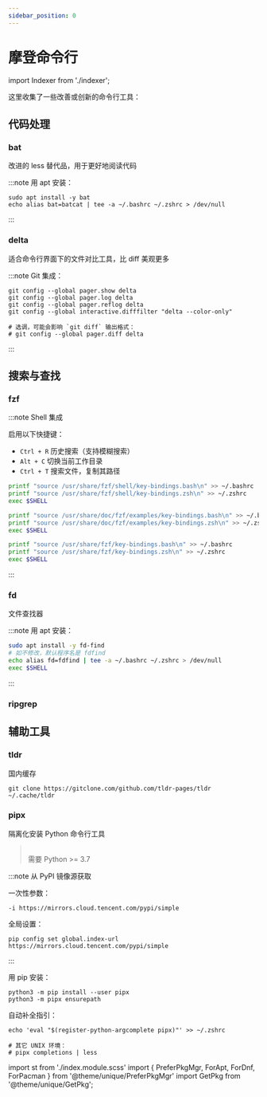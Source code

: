 ```yaml
---
sidebar_position: 0
---
```


# 摩登命令行

import Indexer from './indexer';

这里收集了一些改善或创新的命令行工具：

<Indexer />

 <div className={'no-admonition-uppercase-title '+st.root}>

## 代码处理

 <div className='alert alert--info'>

### bat

改进的 less 替代品，用于更好地阅读代码

</div>

<GetPkg name='bat' dnf scoop='bat less' pacman/>

:::note 用 apt 安装：

    sudo apt install -y bat
    echo alias bat=batcat | tee -a ~/.bashrc ~/.zshrc > /dev/null

:::

 <div className='alert alert--info'>

### delta

适合命令行界面下的文件对比工具，比 diff 美观更多

</div>

<GetPkg name='git-delta' dnf pacman choco='delta' scoop='delta' />

:::note Git 集成：

```shell
git config --global pager.show delta
git config --global pager.log delta
git config --global pager.reflog delta
git config --global interactive.difffilter "delta --color-only"

# 选调，可能会影响 `git diff` 输出格式：
# git config --global pager.diff delta
```

:::

## 搜索与查找

 <div className='alert alert--info'>

### fzf

</div>

<GetPkg name="fzf" dnf apt scoop pacman/>

:::note Shell 集成

启用以下快捷键：

- `Ctrl + R` 历史搜索（支持模糊搜索）
- `Alt + C` 切换当前工作目录
- `Ctrl + T` 搜索文件，复制其路径

<PreferPkgMgr dnf apt pacman>
<ForDnf>

```bash
printf "source /usr/share/fzf/shell/key-bindings.bash\n" >> ~/.bashrc
printf "source /usr/share/fzf/shell/key-bindings.zsh\n" >> ~/.zshrc
exec $SHELL
```

</ForDnf>
<ForApt>

```bash
printf "source /usr/share/doc/fzf/examples/key-bindings.bash\n" >> ~/.bashrc
printf "source /usr/share/doc/fzf/examples/key-bindings.zsh\n" >> ~/.zshrc
exec $SHELL
```

</ForApt>
<ForPacman>

```bash
printf "source /usr/share/fzf/key-bindings.bash\n" >> ~/.bashrc
printf "source /usr/share/fzf/key-bindings.zsh\n" >> ~/.zshrc
exec $SHELL
```

</ForPacman>

</PreferPkgMgr>

:::

 <div className='alert alert--info'>

### fd

文件查找器

</div>

<GetPkg name='fd' dnf='fd-find' scoop pacman />

:::note 用 apt 安装：

```bash
sudo apt install -y fd-find
# 如不修改，默认程序名是 fdfind
echo alias fd=fdfind | tee -a ~/.bashrc ~/.zshrc > /dev/null
exec $SHELL
```

:::

 <div className='alert alert--info'>

### ripgrep

</div>

<GetPkg name="ripgrep" dnf apt scoop pacman/>

## 辅助工具

 <div className='alert alert--info'>

### tldr

</div>

<GetPkg name="tldr" dnf pacman yarn />

国内缓存

    git clone https://gitclone.com/github.com/tldr-pages/tldr ~/.cache/tldr

 <div className='alert alert--info'>

### pipx

隔离化安装 Python 命令行工具

</div>

> <br/>需要 Python >= 3.7

<GetPkg name="pipx" dnf apt pacman="python-pipx" />

<div className="no-admonition-uppercase-title">

:::note 从 PyPI 镜像源获取

一次性参数：

    -i https://mirrors.cloud.tencent.com/pypi/simple

全局设置：

    pip config set global.index-url https://mirrors.cloud.tencent.com/pypi/simple

:::

</div>

用 pip 安装：

```shell
python3 -m pip install --user pipx
python3 -m pipx ensurepath

```

自动补全指引：

```shell
echo 'eval "$(register-python-argcomplete pipx)"' >> ~/.zshrc

# 其它 UNIX 环境：
# pipx completions | less
```

</div>

import st from './index.module.scss'
import {
PreferPkgMgr,
ForApt,
ForDnf,
ForPacman
} from '@theme/unique/PreferPkgMgr'
import GetPkg from '@theme/unique/GetPkg';
